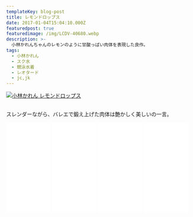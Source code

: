 ```yaml
---
templateKey: blog-post
title: レモンドロップス
date: 2017-01-04T15:04:10.000Z
featuredpost: true
featuredimage: /img/LCDV-40680.webp
description: >-
  小林かれんちゃんのレモンのように甘酸っぱい肉体を表現した良作。
tags:
  - 小林かれん
  - スク水
  - 競泳水着
  - レオタード
  - jc,jk
---
```

[![小林かれん レモンドロップス](/img/LCDV-40680.webp)](https://wlink.golden-gateway.com/id/2550-1-002-d8ba/)

## 
スレンダーながら、バレエで鍛え上げた肉体は艶かしく美しいの一言。

<div>
<!-- おすすめ商品を並べる説明-->
                  <iframe style="width:120px;height:240px;" marginwidth="0" marginheight="0" scrolling="no" frameborder="0" src="//rcm-fe.amazon-adsystem.com/e/cm?lt1=_blank&bc1=000000&IS2=1&bg1=FFFFFF&fc1=000000&lc1=0000FF&t=petnanukidol-22&language=ja_JP&o=9&p=8&l=as4&m=amazon&f=ifr&ref=as_ss_li_til&asins=B086HP44Z2&linkId=0e37abce2fb2e6d3a20b810768a1a551"></iframe>
                  <!-- 衣装-->
                  <iframe style="width:120px;height:240px;" marginwidth="0" marginheight="0" scrolling="no" frameborder="0" src="//rcm-fe.amazon-adsystem.com/e/cm?lt1=_blank&bc1=000000&IS2=1&bg1=FFFFFF&fc1=000000&lc1=0000FF&t=petnanukidol-22&language=ja_JP&o=9&p=8&l=as4&m=amazon&f=ifr&ref=as_ss_li_til&asins=B009Z9GJXO&linkId=296d93a4806661a3860e3d2d62f905ca"></iframe>
                  <!-- 味覚、嗅覚、触覚 -->
                  <iframe style="width:120px;height:240px;" marginwidth="0" marginheight="0" scrolling="no" frameborder="0" src="//rcm-fe.amazon-adsystem.com/e/cm?lt1=_blank&bc1=000000&IS2=1&bg1=FFFFFF&fc1=000000&lc1=0000FF&t=petnanukidol-22&language=ja_JP&o=9&p=8&l=as4&m=amazon&f=ifr&ref=as_ss_li_til&asins=B07GP62SNV&linkId=3201031a69196ab39a566cdfc7549b96"></iframe>
                  <!-- av -->
                  <iframe style="width:120px;height:240px;" marginwidth="0" marginheight="0" scrolling="no" frameborder="0" src="//rcm-fe.amazon-adsystem.com/e/cm?lt1=_blank&bc1=000000&IS2=1&bg1=FFFFFF&fc1=000000&lc1=0000FF&t=petnanukidol-22&language=ja_JP&o=9&p=8&l=as4&m=amazon&f=ifr&ref=as_ss_li_til&asins=B07Z93D5C6&linkId=4153e4d43f5017ad3bbf7639cd718e30"></iframe>
                  <!-- 官能小説-->
                  <!-- 官能小説、漫画 -->
                  <!-- -->
                  <ins class="dmm-widget-placement" data-id="f1ffd407872d8920352f78bbccb9315d" style="background:transparent"></ins><script src="https://widget-view.dmm.co.jp/js/placement.js" class="dmm-widget-scripts" data-id="f1ffd407872d8920352f78bbccb9315d"></script>
                  <!-- 同人漫画-->
                  <!-- 同人音声-->
</div>
